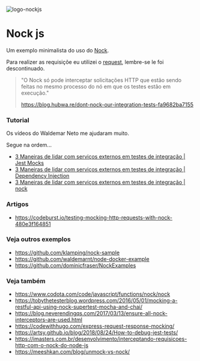 ![logo-nockjs](https://user-images.githubusercontent.com/1257048/86135579-68ec6a00-bac1-11ea-94fc-8625099ecb32.png)

# Nock js

Um exemplo minimalista do uso do [Nock](https://github.com/nock/nock).

Para realizer as requisiçõe eu utilizei o [request](https://www.npmjs.com/package/request),
lembre-se le foi descontinuado.

> "O Nock só pode interceptar solicitações HTTP que estão sendo feitas no mesmo processo do nó em que
> os testes estão em execução."
>
> https://blog.hubwa.re/dont-nock-our-integration-tests-fa9682ba7155

### Tutorial 

 Os vídeos do Waldemar Neto me ajudaram muito.

 Segue na ordem...

- [3 Maneiras de lidar com serviços externos em testes de integração | Jest Mocks](https://youtu.be/l4v2cMviTaQ)
- [3 Maneiras de lidar com serviços externos em testes de integração | Dependency Injection](https://youtu.be/N1wZBtqAfEY)
- [3 Maneiras de lidar com serviços externos em testes de integração | nock](https://youtu.be/jX9HyG6QzSQ)


### Artigos

- https://codeburst.io/testing-mocking-http-requests-with-nock-480e3f164851


### Veja outros exemplos

- https://github.com/klamping/nock-sample
- https://github.com/waldemarnt/node-docker-example
- https://github.com/dominicfraser/NockExamples


### Veja também

- https://www.codota.com/code/javascript/functions/nock/nock
- https://tobythetesterblog.wordpress.com/2016/05/01/mocking-a-restful-api-using-nock-supertest-mocha-and-chai/
- https://blog.neverendingqs.com/2017/03/13/ensure-all-nock-interceptors-are-used.html
- https://codewithhugo.com/express-request-response-mocking/
- https://artsy.github.io/blog/2018/08/24/How-to-debug-jest-tests/
- https://imasters.com.br/desenvolvimento/interceptando-requisicoes-http-com-o-nock-do-node-js
- https://meeshkan.com/blog/unmock-vs-nock/